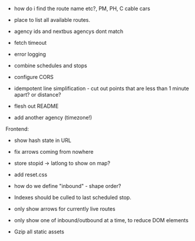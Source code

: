 * how do i find the route name etc?, PM, PH, C cable cars
* place to list all available routes.
* agency ids and nextbus agencys dont match

* fetch timeout
* error logging
* combine schedules and stops
* configure CORS
* idempotent line simplification - cut out points that are less than 1 minute apart? or distance?

* flesh out README
* add another agency (timezone!)

Frontend:
* show hash state in URL
* fix arrows coming from nowhere
* store stopid -> latlong to show on map?

* add reset.css
* how do we define "inbound" - shape order?
* Indexes should be culled to last scheduled stop.
* only show arrows for currently live routes

* only show one of inbound/outbound at a time, to reduce DOM elements
* Gzip all static assets


